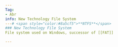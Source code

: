 ```yaml
---
Tag:
- Abr 
info: New Technology File System 
---# <span style="color:#8a5cf5">**NTFS**</span>
### New Technology File System 
File system used on Windows, successor of [[FAT]]

---
```



